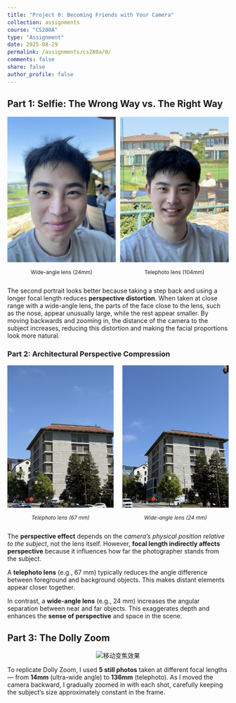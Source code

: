 ```yaml
---
title: "Project 0: Becoming Friends with Your Camera"
collection: assignments
course: "CS280A"
type: "Assignment"
date: 2025-08-29
permalink: /assignments/cs280a/0/
comments: false
share: false
author_profile: false
---
```

## Part 1: Selfie: The Wrong Way vs. The Right Way
<div style="display: flex; gap: 10px;">
  <div style="flex: 1;">
    <img src="media/part1_1.jpeg" alt="24mm Wide-Angle Portrait" width="100%">
    <p align="center" style="font-size: 12px;">Wide-angle lens (24mm)</p>
  </div>
  <div style="flex: 1;">
    <img src="media/part1_2.jpeg" alt="104mm Telephoto Portrait" width="100%">
    <p align="center" style="font-size: 12px;">Telephoto lens (104mm)</p>
  </div>
</div>

The second portrait looks better because taking a step back and using a longer focal length reduces **perspective distortion**. When taken at close range with a wide-angle lens, the parts of the face close to the lens, such as the nose, appear unusually large, while the rest appear smaller. By moving backwards and zooming in, the distance of the camera to the subject increases, reducing this distortion and making the facial proportions look more natural.


### Part 2: Architectural Perspective Compression

<div style="display: flex; gap: 20px;">
  <div style="flex: 1;">
    <img src="media/part2_1.jpeg" alt="Telephoto lens effect" width="100%">
    <p align="center" style="font-size: 0.85em;"><em>Telephoto lens (67 mm)</em></p>
  </div>
  <div style="flex: 1;">
    <img src="media/part2_2.jpeg" alt="Wide-angle lens effect" width="100%">
    <p align="center" style="font-size: 0.85em;"><em>Wide-angle lens (24 mm)</em></p>
  </div>
</div>

The **perspective effect** depends on the *camera’s physical position relative to the subject*, not the lens itself. However, **focal length indirectly affects perspective** because it influences how far the photographer stands from the subject.

A **telephoto lens** (e.g., 67 mm) typically reduces the angle difference between foreground and background objects. This makes distant elements appear closer together.

In contrast, a **wide-angle lens** (e.g., 24 mm) increases the angular separation between near and far objects. This exaggerates depth and enhances the **sense of perspective** and space in the scene.


## Part 3: The Dolly Zoom

<div style="text-align: center; margin-bottom: 10px;">
  <img src="media/part3.gif" alt="移动变焦效果" style="max-width: 100%; height: auto;">
</div>

<p>
To replicate Dolly Zoom, I used <strong>5 still photos</strong> taken at different focal lengths— from <strong>14mm</strong> (ultra-wide angle) to <strong>136mm</strong> (telephoto).  As I moved the camera backward, I gradually zoomed in with each shot, carefully keeping the subject’s size approximately constant in the frame.
</p>